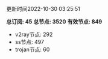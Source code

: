 更新时间2022-10-30 03:25:51

**总订阅: 45**
**总节点: 3520**
**有效节点: 849**
- v2ray节点: 292
- ss节点: 497
- trojan节点: 60
